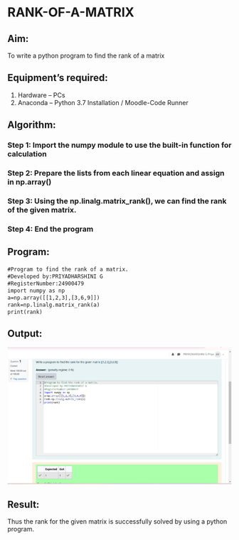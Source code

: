 # RANK-OF-A-MATRIX
## Aim:
To write a python program to find the rank of a matrix
## Equipment’s required:
1. 	Hardware – PCs
2. 	Anaconda – Python 3.7 Installation / Moodle-Code Runner
## Algorithm:
### Step 1: Import the numpy module to use the built-in function for calculation
### Step 2: Prepare the lists from each linear equation and assign in np.array()
### Step 3: Using the np.linalg.matrix_rank(), we can find the rank of the given matrix.
### Step 4: End the program
## Program:
```
#Program to find the rank of a matrix.
#Developed by:PRIYADHARSHINI G 
#RegisterNumber:24900479
import numpy as np
a=np.array([[1,2,3],[3,6,9]])
rank=np.linalg.matrix_rank(a)
print(rank)
```
## Output:
![alt text](<EX2 maths.png>)
## Result:
Thus the rank for the given matrix is successfully solved by  using a python program.
